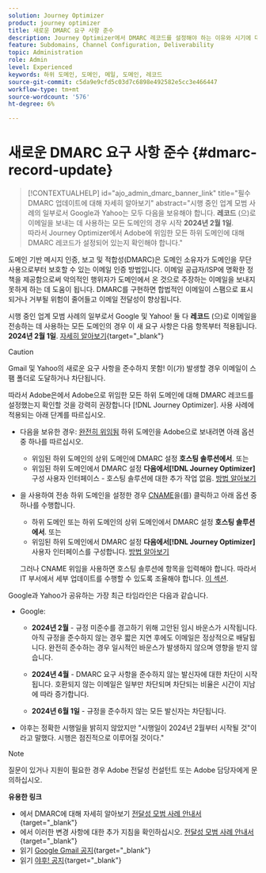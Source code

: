 ```yaml
---
solution: Journey Optimizer
product: journey optimizer
title: 새로운 DMARC 요구 사항 준수
description: Journey Optimizer에서 DMARC 레코드를 설정해야 하는 이유와 시기에 대해 알아봅니다
feature: Subdomains, Channel Configuration, Deliverability
topic: Administration
role: Admin
level: Experienced
keywords: 하위 도메인, 도메인, 메일, 도메인, 레코드
source-git-commit: c5da9e9cfd5c03d7c6898e492582e5cc3e466447
workflow-type: tm+mt
source-wordcount: '576'
ht-degree: 6%

---
```


# 새로운 DMARC 요구 사항 준수 {#dmarc-record-update}

>[!CONTEXTUALHELP]
>id="ajo_admin_dmarc_banner_link"
>title="필수 DMARC 업데이트에 대해 자세히 알아보기"
>abstract="시행 중인 업계 모범 사례의 일부로서 Google과 Yahoo는 모두 다음을 보유해야 합니다. **레코드** (으)로 이메일을 보내는 데 사용하는 모든 도메인의 경우 시작 **2024년 2월 1일**.<br>따라서 Journey Optimizer에서 Adobe에 위임한 모든 하위 도메인에 대해 DMARC 레코드가 설정되어 있는지 확인해야 합니다."

도메인 기반 메시지 인증, 보고 및 적합성(DMARC)은 도메인 소유자가 도메인을 무단 사용으로부터 보호할 수 있는 이메일 인증 방법입니다. 이메일 공급자/ISP에 명확한 정책을 제공함으로써 악의적인 행위자가 도메인에서 온 것으로 주장하는 이메일을 보내지 못하게 하는 데 도움이 됩니다. DMARC를 구현하면 합법적인 이메일이 스팸으로 표시되거나 거부될 위험이 줄어들고 이메일 전달성이 향상됩니다.


시행 중인 업계 모범 사례의 일부로서 Google 및 Yahoo! 둘 다 **레코드** (으)로 이메일을 전송하는 데 사용하는 모든 도메인의 경우 이 새 요구 사항은 다음 항목부터 적용됩니다. **2024년 2월 1일**. [자세히 알아보기](https://experienceleague.adobe.com/docs/deliverability-learn/deliverability-best-practice-guide/additional-resources/guidance-around-changes-to-google-and-yahoo.html#dmarc){target="_blank"}

>[!CAUTION]
>
>Gmail 및 Yahoo의 새로운 요구 사항을 준수하지 못함! 이(가) 발생할 경우 이메일이 스팸 폴더로 도달하거나 차단됩니다.

따라서 Adobe은에서 Adobe으로 위임한 모든 하위 도메인에 대해 DMARC 레코드를 설정했는지 확인할 것을 강력히 권장합니다 [!DNL Journey Optimizer]. 사용 사례에 적용되는 아래 단계를 따르십시오.

* 다음을 보유한 경우: [완전히 위임됨](delegate-subdomain.md#full-subdomain-delegation) 하위 도메인을 Adobe으로 보내려면 아래 옵션 중 하나를 따르십시오.

   * 위임된 하위 도메인의 상위 도메인에 DMARC 설정 **호스팅 솔루션에서**.
또는
   * 위임된 하위 도메인에서 DMARC 설정 **다음에서[!DNL Journey Optimizer]** 구성 사용자 인터페이스 - 호스팅 솔루션에 대한 추가 작업 없음. [방법 알아보기](dmarc-record.md#implement-dmarc)

* 을 사용하여 전송 하위 도메인을 설정한 경우 [CNAME](delegate-subdomain.md#cname-subdomain-delegation)을(를) 클릭하고 아래 옵션 중 하나를 수행합니다.

   * 하위 도메인 또는 하위 도메인의 상위 도메인에서 DMARC 설정 **호스팅 솔루션에서**.
또는
   * 위임된 하위 도메인에서 DMARC 설정 **다음에서[!DNL Journey Optimizer]** 사용자 인터페이스를 구성합니다. [방법 알아보기](dmarc-record.md#implement-dmarc)

  그러나 CNAME 위임을 사용하면 호스팅 솔루션에 항목을 입력해야 합니다. 따라서 IT 부서에서 세부 업데이트를 수행할 수 있도록 조율해야 합니다. [이 섹션](dmarc-record.md#implement-dmarc).


Google과 Yahoo가 공유하는 가장 최근 타임라인은 다음과 같습니다.

* Google:

   * **2024년 2월** - 규정 미준수를 경고하기 위해 고안된 임시 바운스가 시작됩니다. 아직 규정을 준수하지 않는 경우 짧은 지연 후에도 이메일은 정상적으로 배달됩니다. 완전히 준수하는 경우 일시적인 바운스가 발생하지 않으며 영향을 받지 않습니다.

   * **2024년 4월** - DMARC 요구 사항을 준수하지 않는 발신자에 대한 차단이 시작됩니다. 호환되지 않는 이메일은 일부만 차단되며 차단되는 비율은 시간이 지남에 따라 증가합니다.

   * **2024년 6월 1일** - 규정을 준수하지 않는 모든 발신자는 차단됩니다.

* 야후는 정확한 시행일을 밝히지 않았지만 &quot;시행일이 2024년 2월부터 시작될 것&quot;이라고 말했다. 시행은 점진적으로 이루어질 것이다.&quot;

>[!NOTE]
>
>질문이 있거나 지원이 필요한 경우 Adobe 전달성 컨설턴트 또는 Adobe 담당자에게 문의하십시오.

**유용한 링크**

* 에서 DMARC에 대해 자세히 알아보기 [전달성 모범 사례 안내서](https://experienceleague.adobe.com/docs/deliverability-learn/deliverability-best-practice-guide/additional-resources/technotes/implement-dmarc.html#about){target="_blank"}
* 에서 이러한 변경 사항에 대한 추가 지침을 확인하십시오. [전달성 모범 사례 안내서](https://experienceleague.adobe.com/docs/deliverability-learn/deliverability-best-practice-guide/additional-resources/guidance-around-changes-to-google-and-yahoo.html){target="_blank"}
* 읽기 [Google Gmail 공지](https://blog.google/products/gmail/gmail-security-authentication-spam-protection/){target="_blank"}
* 읽기 [야후! 공지](https://blog.postmaster.yahooinc.com/post/730172167494483968/more-secure-less-spam){target="_blank"}
